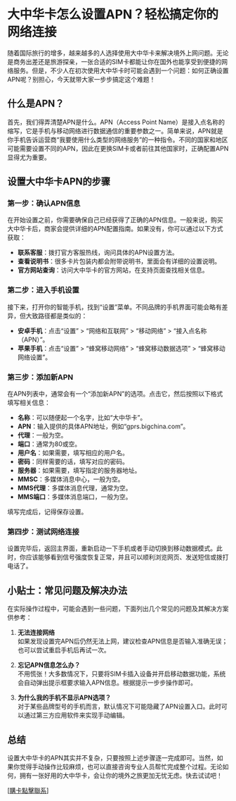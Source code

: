 # 大中华卡怎么设置APN？轻松搞定你的网络连接

随着国际旅行的增多，越来越多的人选择使用大中华卡来解决境外上网问题。无论是商务出差还是旅游探亲，一张合适的SIM卡都能让你在国外也能享受到便捷的网络服务。但是，不少人在初次使用大中华卡时可能会遇到一个问题：如何正确设置APN呢？别担心，今天就带大家一步步搞定这个难题！

## 什么是APN？

首先，我们得弄清楚APN是什么。APN（Access Point Name）是接入点名称的缩写，它是手机与移动网络进行数据通信的重要参数之一。简单来说，APN就是你手机告诉运营商“我要使用什么类型的网络服务”的一种指令。不同的国家和地区可能需要设置不同的APN，因此在更换SIM卡或者前往其他国家时，正确配置APN显得尤为重要。

## 设置大中华卡APN的步骤

### 第一步：确认APN信息
在开始设置之前，你需要确保自己已经获得了正确的APN信息。一般来说，购买大中华卡后，商家会提供详细的APN配置指南。如果没有，你可以通过以下方式获取：

- **联系客服**：拨打官方客服热线，询问具体的APN设置方法。
- **查看说明书**：很多卡片包装内都会附带说明书，里面会有详细的设置说明。
- **官方网站查询**：访问大中华卡的官方网站，在支持页面查找相关信息。

### 第二步：进入手机设置
接下来，打开你的智能手机，找到“设置”菜单。不同品牌的手机界面可能会略有差异，但大致路径都是类似的：

- **安卓手机**：点击“设置” > “网络和互联网” > “移动网络” > “接入点名称（APN）”。
- **苹果手机**：点击“设置” > “蜂窝移动网络” > “蜂窝移动数据选项” > “蜂窝移动网络设置”。

### 第三步：添加新APN
在APN列表中，通常会有一个“添加新APN”的选项。点击它，然后按照以下格式填写相关信息：

- **名称**：可以随便起一个名字，比如“大中华卡”。
- **APN**：输入提供的具体APN地址，例如“gprs.bigchina.com”。
- **代理**：一般为空。
- **端口**：通常为80或空。
- **用户名**：如果需要，填写相应的用户名。
- **密码**：同样需要的话，填写对应的密码。
- **服务器**：如果需要，填写指定的服务器地址。
- **MMSC**：多媒体消息中心，一般为空。
- **MMS代理**：多媒体消息代理，通常为空。
- **MMS端口**：多媒体消息端口，一般为空。

填写完成后，记得保存设置。

### 第四步：测试网络连接
设置完毕后，返回主界面，重新启动一下手机或者手动切换到移动数据模式。此时，你应该能够看到信号强度恢复正常，并且可以顺利浏览网页、发送短信或拨打电话了。

## 小贴士：常见问题及解决办法

在实际操作过程中，可能会遇到一些问题，下面列出几个常见的问题及其解决方案供参考：

1. **无法连接网络**  
   如果发现设置完APN后仍然无法上网，建议检查APN信息是否输入准确无误；也可以尝试重启手机后再试一次。

2. **忘记APN信息怎么办？**  
   不用慌张！大多数情况下，只要将SIM卡插入设备并开启移动数据功能，系统会自动弹出提示框要求输入APN信息。根据提示一步步操作即可。

3. **为什么我的手机不显示APN选项？**  
   对于某些品牌型号的手机而言，默认情况下可能隐藏了APN设置入口。此时可以通过第三方应用软件来实现手动编辑。

## 总结

设置大中华卡的APN其实并不复杂，只要按照上述步骤逐一完成即可。当然，如果你觉得手动操作比较麻烦，也可以直接咨询专业人员帮忙完成整个过程。无论如何，拥有一张好用的大中华卡，会让你的境外之旅更加无忧无虑。快去试试吧！

[[購卡點擊聯系](https://t.me/s/esim1088)]